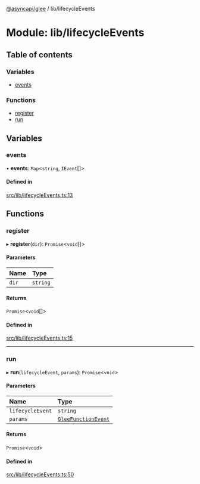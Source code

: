 [@asyncapi/glee](../README.md) / lib/lifecycleEvents

# Module: lib/lifecycleEvents

## Table of contents

### Variables

- [events](lib_lifecycleEvents.md#events)

### Functions

- [register](lib_lifecycleEvents.md#register)
- [run](lib_lifecycleEvents.md#run)

## Variables

### events

• **events**: `Map`<`string`, `IEvent`[]\>

#### Defined in

[src/lib/lifecycleEvents.ts:13](https://github.com/asyncapi/glee/blob/d0cc5dc/src/lib/lifecycleEvents.ts#L13)

## Functions

### register

▸ **register**(`dir`): `Promise`<`void`[]\>

#### Parameters

| Name | Type |
| :------ | :------ |
| `dir` | `string` |

#### Returns

`Promise`<`void`[]\>

#### Defined in

[src/lib/lifecycleEvents.ts:15](https://github.com/asyncapi/glee/blob/d0cc5dc/src/lib/lifecycleEvents.ts#L15)

___

### run

▸ **run**(`lifecycleEvent`, `params`): `Promise`<`void`\>

#### Parameters

| Name | Type |
| :------ | :------ |
| `lifecycleEvent` | `string` |
| `params` | [`GleeFunctionEvent`](lib.md#gleefunctionevent) |

#### Returns

`Promise`<`void`\>

#### Defined in

[src/lib/lifecycleEvents.ts:50](https://github.com/asyncapi/glee/blob/d0cc5dc/src/lib/lifecycleEvents.ts#L50)
